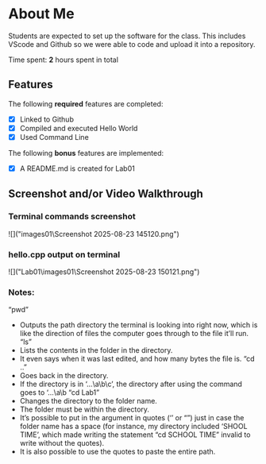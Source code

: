 # About Me

Students are expected to set up the software for the class. This includes VScode and Github so we were able to code and upload it into a repository. 

Time spent: **2** hours spent in total

## Features

The following **required** features are completed:

- [x] Linked to Github
- [x] Compiled and executed Hello World
- [x] Used Command Line

The following **bonus** features are implemented:
- [x] A README.md is created for Lab01

## Screenshot and/or Video Walkthrough

### Terminal commands screenshot
![]("images01\Screenshot 2025-08-23 145120.png")

### hello.cpp output on terminal  
![]("Lab01\images01\Screenshot 2025-08-23 150121.png")

### Notes:
“pwd”
- Outputs the path directory the terminal is looking into right now, which is like the direction of files the computer goes through to the file it’ll run.
“ls”
- Lists the contents in the folder in the directory.
- It even says when it was last edited, and how many bytes the file is.
“cd ..”
- Goes back in the directory.
- If the directory is in ‘...\a\b\c’, the directory after using the command goes to ‘...\a\b
“cd Lab1”
- Changes the directory to the folder name.
- The folder must be within the directory.
- It’s possible to put in the argument in quotes (‘’ or “”) just in case the folder name has a space (for instance, my directory included ‘SHOOL TIME’, which made writing the statement “cd SCHOOL TIME” invalid to write without the quotes).
- It is also possible to use the quotes to paste the entire path.
